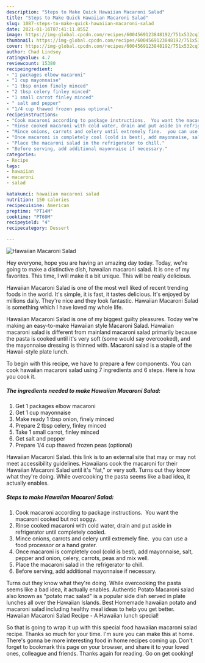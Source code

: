 ```yaml
---
description: "Steps to Make Quick Hawaiian Macaroni Salad"
title: "Steps to Make Quick Hawaiian Macaroni Salad"
slug: 1087-steps-to-make-quick-hawaiian-macaroni-salad
date: 2021-01-16T07:41:11.855Z
image: https://img-global.cpcdn.com/recipes/6004569123848192/751x532cq70/hawaiian-macaroni-salad-recipe-main-photo.jpg
thumbnail: https://img-global.cpcdn.com/recipes/6004569123848192/751x532cq70/hawaiian-macaroni-salad-recipe-main-photo.jpg
cover: https://img-global.cpcdn.com/recipes/6004569123848192/751x532cq70/hawaiian-macaroni-salad-recipe-main-photo.jpg
author: Chad Lindsey
ratingvalue: 4.7
reviewcount: 15380
recipeingredient:
- "1 packages elbow macaroni"
- "1 cup mayonnaise"
- "1 tbsp onion finely minced"
- "2 tbsp celery finley minced"
- "1 small carrot finley minced"
- " salt and pepper"
- "1/4 cup thawed frozen peas optional"
recipeinstructions:
- "Cook macaroni according to package instructions.  You want the macaroni cooked but not soggy."
- "Rinse cooked macaroni with cold water, drain and put aside in refrigerator until completely cooled."
- "Mince onions, carrots and celery until extremely fine.  you can use a food processor or a hand grater."
- "Once macaroni is completely cool (cold is best), add mayonnaise, salt, pepper and onion, celery, carrots, peas and mix well."
- "Place the macaroni salad in the refrigerator to chill."
- "Before serving, add additional mayonnaise if necessary."
categories:
- Recipe
tags:
- hawaiian
- macaroni
- salad

katakunci: hawaiian macaroni salad 
nutrition: 150 calories
recipecuisine: American
preptime: "PT14M"
cooktime: "PT60M"
recipeyield: "4"
recipecategory: Dessert

---
```



![Hawaiian Macaroni Salad](https://img-global.cpcdn.com/recipes/6004569123848192/751x532cq70/hawaiian-macaroni-salad-recipe-main-photo.jpg)

Hey everyone, hope you are having an amazing day today. Today, we're going to make a distinctive dish, hawaiian macaroni salad. It is one of my favorites. This time, I will make it a bit unique. This will be really delicious.

Hawaiian Macaroni Salad is one of the most well liked of recent trending foods in the world. It's simple, it is fast, it tastes delicious. It's enjoyed by millions daily. They're nice and they look fantastic. Hawaiian Macaroni Salad is something which I have loved my whole life.

Hawaiian Macaroni Salad is one of my biggest guilty pleasures. Today we&#39;re making an easy-to-make Hawaiian style Macaroni Salad. Hawaiian macaroni salad is different from mainland macaroni salad primarily because the pasta is cooked until it&#39;s very soft (some would say overcooked), and the mayonnaise dressing is thinned with. Macaroni salad is a staple of the Hawaii-style plate lunch.


To begin with this recipe, we have to prepare a few components. You can cook hawaiian macaroni salad using 7 ingredients and 6 steps. Here is how you cook it.

<!--inarticleads1-->

##### The ingredients needed to make Hawaiian Macaroni Salad:

1. Get 1 packages elbow macaroni
1. Get 1 cup mayonnaise
1. Make ready 1 tbsp onion, finely minced
1. Prepare 2 tbsp celery, finley minced
1. Take 1 small carrot, finley minced
1. Get  salt and pepper
1. Prepare 1/4 cup thawed frozen peas (optional)


Hawaiian Macaroni Salad. this link is to an external site that may or may not meet accessibility guidelines. Hawaiians cook the macaroni for their Hawaiian Macaroni Salad until it&#39;s &#34;fat,&#34; or very soft. Turns out they know what they&#39;re doing. While overcooking the pasta seems like a bad idea, it actually enables. 

<!--inarticleads2-->

##### Steps to make Hawaiian Macaroni Salad:

1. Cook macaroni according to package instructions.  You want the macaroni cooked but not soggy.
1. Rinse cooked macaroni with cold water, drain and put aside in refrigerator until completely cooled.
1. Mince onions, carrots and celery until extremely fine.  you can use a food processor or a hand grater.
1. Once macaroni is completely cool (cold is best), add mayonnaise, salt, pepper and onion, celery, carrots, peas and mix well.
1. Place the macaroni salad in the refrigerator to chill.
1. Before serving, add additional mayonnaise if necessary.


Turns out they know what they&#39;re doing. While overcooking the pasta seems like a bad idea, it actually enables. Authentic Potato Macaroni salad also known as &#34;potato mac salad&#34; is a popular side dish served in plate lunches all over the Hawaiian Islands. Best Homemade hawaiian potato and macaroni salad including healthy meal ideas to help you get better. Hawaiian Macaroni Salad Recipe - A Hawaiian lunch special! 

So that is going to wrap it up with this special food hawaiian macaroni salad recipe. Thanks so much for your time. I'm sure you can make this at home. There's gonna be more interesting food in home recipes coming up. Don't forget to bookmark this page on your browser, and share it to your loved ones, colleague and friends. Thanks again for reading. Go on get cooking!
